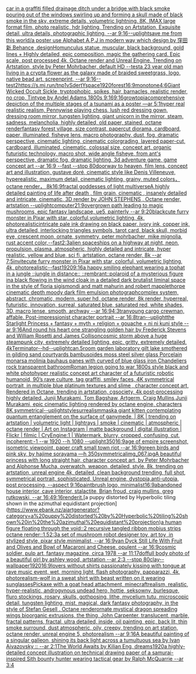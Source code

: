 [car in a graffiti filled drainage ditch under a bridge with black smoke pouring out of the windows swirling up and forming a skull made of black smoke in the sky, extreme details, volumetric lightning, 8K, IMAX large format film, photo realistic, hdr lighting, Trending on Artstation, Exquisite detail, ultra details, photographic lighting, --ar 9:16](https://www.ebank.nz/aiartgenerator?category=car%20in%20a%20graffiti%20filled%20drainage%20ditch%20under%20a%20bridge%20with%20black%20smoke%20pouring%20out%20of%20the%20windows%20swirling%20up%20and%20forming%20a%20skull%20made%20of%20black%20smoke%20in%20the%20sky%2C%20extreme%20details%2C%20volumetric%20lightning%2C%208K%2C%20IMAX%20large%20format%20film%2C%20photo%20realistic%2C%20hdr%20lighting%2C%20Trending%20on%20Artstation%2C%20Exquisite%20detail%2C%20ultra%20details%2C%20photographic%20lighting%2C%20--ar%209%3A16)[--uplight](https://www.ebank.nz/aiartgenerator?category=--uplight)[save me from this world](https://www.ebank.nz/aiartgenerator?category=save%20me%20from%20this%20world)[/a  poster use Alphabet A,P,J in modern way which design by 窪田新,Behance ,design](https://www.ebank.nz/aiartgenerator?category=/a%20%20poster%20use%20Alphabet%20A%2CP%2CJ%20in%20modern%20way%20which%20design%20by%20%E7%AA%AA%E7%94%B0%E6%96%B0%2CBehance%20%2Cdesign)[Homunculus statue, muscular, black background, gold lines + Highly detailed, epic composition, magic the gathering card. Epic scale, post processed 4k, Octane render and Unreal Engine. Trending on Artstation, style by Peter Mohrbacher, default HD --test](https://www.ebank.nz/aiartgenerator?category=Homunculus%20statue%2C%20muscular%2C%20black%20background%2C%20gold%20lines%20%2B%20Highly%20detailed%2C%20epic%20composition%2C%20magic%20the%20gathering%20card.%20Epic%20scale%2C%20post%20processed%204k%2C%20Octane%20render%20and%20Unreal%20Engine.%20Trending%20on%20Artstation%2C%20style%20by%20Peter%20Mohrbacher%2C%20default%20HD%20--test)[a 23 year old man living in a crypt](https://www.ebank.nz/aiartgenerator?category=a%2023%20year%20old%20man%20living%20in%20a%20crypt)[a flower as the galaxy made of braided sweetgrass, logo, native bead art, screenprint, --ar 9:16](https://www.ebank.nz/aiartgenerator?category=a%20flower%20as%20the%20galaxy%20made%20of%20braided%20sweetgrass%2C%20logo%2C%20native%20bead%20art%2C%20screenprint%2C%20--ar%209%3A16)[--test](https://www.ebank.nz/aiartgenerator?category=--test)[2](https://www.ebank.nz/aiartgenerator?category=2)[<https://s.mj.run/tnp1vSdertY>](https://www.ebank.nz/aiartgenerator?category=%3Chttps%3A//s.mj.run/tnp1vSdertY%3E)[space](https://www.ebank.nz/aiartgenerator?category=space)[1920](https://www.ebank.nz/aiartgenerator?category=1920)[forest](https://www.ebank.nz/aiartgenerator?category=forest)[](https://www.ebank.nz/aiartgenerator?category=)[16:9](https://www.ebank.nz/aiartgenerator?category=16%3A9)[monotone](https://www.ebank.nz/aiartgenerator?category=monotone)[4:6](https://www.ebank.nz/aiartgenerator?category=4%3A6)[Giant Wicked Occult Sickle, tryptophobic, spikes, hair, barnacles, realistic render, no crop, Tintype by Andel Adams 1800s 9:16](https://www.ebank.nz/aiartgenerator?category=Giant%20Wicked%20Occult%20Sickle%2C%20tryptophobic%2C%20spikes%2C%20hair%2C%20barnacles%2C%20realistic%20render%2C%20no%20crop%2C%20Tintype%20by%20Andel%20Adams%201800s%209%3A16)[9:16](https://www.ebank.nz/aiartgenerator?category=9%3A16)[growtopia](https://www.ebank.nz/aiartgenerator?category=growtopia)[comprehensive depiction of the multiple stages of a tsunami as a poster —ar 5:1](https://www.ebank.nz/aiartgenerator?category=comprehensive%20depiction%20of%20the%20multiple%20stages%20of%20a%20tsunami%20as%20a%20poster%20%E2%80%94ar%205%3A1)[hyper real realistic realism, Pennywise playing chess, lush red dressing gown, dressing room mirror, tungsten lighting, giant unicorn in the mirror, steam, sadness, melancholia, highly detailed, old paper, stained, octane render](https://www.ebank.nz/aiartgenerator?category=hyper%20real%20realistic%20realism%2C%20Pennywise%20playing%20chess%2C%20lush%20red%20dressing%20gown%2C%20dressing%20room%20mirror%2C%20tungsten%20lighting%2C%20giant%20unicorn%20in%20the%20mirror%2C%20steam%2C%20sadness%2C%20melancholia%2C%20highly%20detailed%2C%20old%20paper%2C%20stained%2C%20octane%20render)[fantasy forest village, size contrast, papercut diorama, cardboard, paper, illuminated, fisheye lens, macro photography, dust, fog, dramatic perspective, cinematic lighting, cinematic colorgrading, layered paper-cut, cardboard, illuminated, cinematic, colossal size, concept art, organic futuristic technology, macro shot, wide angle fisheye, from ant's perspective, dramatic fog, dramatic lighting, 3d adventure game, game concept art --ar 16:9 --fast --stop 80](https://www.ebank.nz/aiartgenerator?category=fantasy%20forest%20village%2C%20size%20contrast%2C%20papercut%20diorama%2C%20cardboard%2C%20paper%2C%20illuminated%2C%20fisheye%20lens%2C%20macro%20photography%2C%20dust%2C%20fog%2C%20dramatic%20perspective%2C%20cinematic%20lighting%2C%20cinematic%20colorgrading%2C%20layered%20paper-cut%2C%20cardboard%2C%20illuminated%2C%20cinematic%2C%20colossal%20size%2C%20concept%20art%2C%20organic%20futuristic%20technology%2C%20macro%20shot%2C%20wide%20angle%20fisheye%2C%20from%20ant%27s%20perspective%2C%20dramatic%20fog%2C%20dramatic%20lighting%2C%203d%20adventure%20game%2C%20game%20concept%20art%20--ar%2016%3A9%20--fast%20--stop%2080)[doorway to heaven, film lens, concept art and illustration, gustave doré, cinematic style like Denis Villeneuve, hyperealistic, maximum detail, cinematic lighting, grainy, muted colors， octane render， 8k](https://www.ebank.nz/aiartgenerator?category=doorway%20to%20heaven%2C%20film%20lens%2C%20concept%20art%20and%20illustration%2C%20gustave%20dor%C3%A9%2C%20cinematic%20style%20like%20Denis%20Villeneuve%2C%20hyperealistic%2C%20maximum%20detail%2C%20cinematic%20lighting%2C%20grainy%2C%20muted%20colors%EF%BC%8C%20octane%20render%EF%BC%8C%208k)[16:9](https://www.ebank.nz/aiartgenerator?category=16%3A9)[fractal goddesses of light multiverse](https://www.ebank.nz/aiartgenerator?category=fractal%20goddesses%20of%20light%20multiverse)[A highly detailed painting of life after death  , film grain, cinematic , insanely detailed and intricate, cinematic, 3D render by JOHN STEPHENS  , Octane render, artstation --uplight](https://www.ebank.nz/aiartgenerator?category=A%20highly%20detailed%20painting%20of%20life%20after%20death%20%20%2C%20film%20grain%2C%20cinematic%20%2C%20insanely%20detailed%20and%20intricate%2C%20cinematic%2C%203D%20render%20by%20JOHN%20STEPHENS%20%20%2C%20Octane%20render%2C%20artstation%20--uplight)[computer](https://www.ebank.nz/aiartgenerator?category=computer)[21:9](https://www.ebank.nz/aiartgenerator?category=21%3A9)[overgrown path leading to magic mushrooms, epic fantasy landscape, ue5, painterly --ar 9:20](https://www.ebank.nz/aiartgenerator?category=overgrown%20path%20leading%20to%20magic%20mushrooms%2C%20epic%20fantasy%20landscape%2C%20ue5%2C%20painterly%20--ar%209%3A20)[black](https://www.ebank.nz/aiartgenerator?category=black)[cute furry monster in Pixar with star, colorful,volumetric lighting, 4k, photorealistic](https://www.ebank.nz/aiartgenerator?category=cute%20furry%20monster%20in%20Pixar%20with%20star%2C%20colorful%2Cvolumetric%20lighting%2C%204k%2C%20photorealistic)[intricate pale ink drawing on black paper, ivory ink, copper ink, ultra detailed, interlocking triangles symbols, tarot card, black skull, morbid eye, crescent moon, ornate, symmetry, peter mohrbacher, mike mignolia, rust accent color,](https://www.ebank.nz/aiartgenerator?category=intricate%20pale%20ink%20drawing%20on%20black%20paper%2C%20ivory%20ink%2C%20copper%20ink%2C%20ultra%20detailed%2C%20interlocking%20triangles%20symbols%2C%20tarot%20card%2C%20black%20skull%2C%20morbid%20eye%2C%20crescent%20moon%2C%20ornate%2C%20symmetry%2C%20peter%20mohrbacher%2C%20mike%20mignolia%2C%20rust%20accent%20color%2C)[--fast](https://www.ebank.nz/aiartgenerator?category=--fast)[2:3](https://www.ebank.nz/aiartgenerator?category=2%3A3)[alien spaceships on a highway at night, neon, propulsion, plasma, atmospheric, highly detailed and intricate, hyper realistic, yellow and blue, sci fi, artstation, octane render, 8k --ar 7:5](https://www.ebank.nz/aiartgenerator?category=alien%20spaceships%20on%20a%20highway%20at%20night%2C%20neon%2C%20propulsion%2C%20plasma%2C%20atmospheric%2C%20highly%20detailed%20and%20intricate%2C%20hyper%20realistic%2C%20yellow%20and%20blue%2C%20sci%20fi%2C%20artstation%2C%20octane%20render%2C%208k%20--ar%207%3A5)[invite](https://www.ebank.nz/aiartgenerator?category=invite)[cute furry monster in Pixar with star, colorful, volumetric lighting, 4k, photorealistic](https://www.ebank.nz/aiartgenerator?category=cute%20furry%20monster%20in%20Pixar%20with%20star%2C%20colorful%2C%20volumetric%20lighting%2C%204k%2C%20photorealistic)[--fast](https://www.ebank.nz/aiartgenerator?category=--fast)[1920](https://www.ebank.nz/aiartgenerator?category=1920)[9:16](https://www.ebank.nz/aiartgenerator?category=9%3A16)[a happy smiling elephant wearing a tophat in a jungle ::jungle in distance:: ::rembrant::](https://www.ebank.nz/aiartgenerator?category=a%20happy%20smiling%20elephant%20wearing%20a%20tophat%20in%20a%20jungle%20%3A%3Ajungle%20in%20distance%3A%3A%20%3A%3Arembrant%3A%3A)[polaroid of a mysterious figure ina black flowing in the wind cloak in a detailed dark brutalist liminal space in the style of floria sigismondi and matt mahurin and robert mapplethorpe cinematic depth moody dark film emulsion photograph](https://www.ebank.nz/aiartgenerator?category=polaroid%20of%20a%20mysterious%20figure%20ina%20black%20flowing%20in%20the%20wind%20cloak%20in%20a%20detailed%20dark%20brutalist%20liminal%20space%20in%20the%20style%20of%20floria%20sigismondi%20and%20matt%20mahurin%20and%20robert%20mapplethorpe%20cinematic%20depth%20moody%20dark%20film%20emulsion%20photograph)[complex system, abstract, chromatic, modern, super hd, octane render, 8k render, hyperreal, futuristic, innovation, surreal, saturated blue, saturated red, white shades, 3D, macro lense, smooth, archway --ar 16:9](https://www.ebank.nz/aiartgenerator?category=complex%20system%2C%20abstract%2C%20chromatic%2C%20modern%2C%20super%20hd%2C%20octane%20render%2C%208k%20render%2C%20hyperreal%2C%20futuristic%2C%20innovation%2C%20surreal%2C%20saturated%20blue%2C%20saturated%20red%2C%20white%20shades%2C%203D%2C%20macro%20lense%2C%20smooth%2C%20archway%20--ar%2016%3A9)[4:3](https://www.ebank.nz/aiartgenerator?category=4%3A3)[tran](https://www.ebank.nz/aiartgenerator?category=tran)[young cargo crewman, affable. Post-impressionist character portrait --ar 16:8](https://www.ebank.nz/aiartgenerator?category=young%20cargo%20crewman%2C%20affable.%20Post-impressionist%20character%20portrait%20--ar%2016%3A8)[tran](https://www.ebank.nz/aiartgenerator?category=tran)[--uplight](https://www.ebank.nz/aiartgenerator?category=--uplight)[the Starlight Princess + fantasy + myth + religion + gouache + ni ni kuni style --ar 9:16](https://www.ebank.nz/aiartgenerator?category=the%20Starlight%20Princess%20%2B%20fantasy%20%2B%20myth%20%2B%20religion%20%2B%20gouache%20%2B%20ni%20ni%20kuni%20style%20--ar%209%3A16)[And round his heart one strangling golden hair by Frederick Stevens and William Rosetti and James Collison](https://www.ebank.nz/aiartgenerator?category=And%20round%20his%20heart%20one%20strangling%20golden%20hair%20by%20Frederick%20Stevens%20and%20William%20Rosetti%20and%20James%20Collison)[cosmic storm above a huge steampunk city, extremely detailed lighting, epic, gritty, extremely detailed, 4k](https://www.ebank.nz/aiartgenerator?category=cosmic%20storm%20above%20a%20huge%20steampunk%20city%2C%20extremely%20detailed%20lighting%2C%20epic%2C%20gritty%2C%20extremely%20detailed%2C%204k)[Terminator](https://www.ebank.nz/aiartgenerator?category=Terminator)[--hd](https://www.ebank.nz/aiartgenerator?category=--hd)[--uplight](https://www.ebank.nz/aiartgenerator?category=--uplight)[can](https://www.ebank.nz/aiartgenerator?category=can)[.5](https://www.ebank.nz/aiartgenerator?category=.5)[room garden laboratory  gilt lake  smothered in gilding sand courtyards bambusoides moss steel silver glass  Porcelain monarsa molinia bauhaus panes with  curved of blue glass iron Chandeliers  rock transparent bathroom](https://www.ebank.nz/aiartgenerator?category=room%20garden%20laboratory%20%20gilt%20lake%20%20smothered%20in%20gilding%20sand%20courtyards%20bambusoides%20moss%20steel%20silver%20glass%20%20Porcelain%20monarsa%20molinia%20bauhaus%20panes%20with%20%20curved%20of%20blue%20glass%20iron%20Chandeliers%20%20rock%20transparent%20bathroom)[Roman legion going to war 1800s style black and white photo](https://www.ebank.nz/aiartgenerator?category=Roman%20legion%20going%20to%20war%201800s%20style%20black%20and%20white%20photo)[hyper realistic concept art character of a futuristic robotic humanoid, 90’s rave culture, tag graffiti, smiley faces, 4K symmetrical portrait, in multiple blue platinum textures and slime , character concept art, Rendered in Octane, trending in artstation, cgsociety, 4k post-processing highly detailed, Junji Murakami, Tom Bagshaw, Artgerm, Craig Mullins,Junji Murakami, epic cinematic lighting rendered by octane engine, characters 8K symmetrical](https://www.ebank.nz/aiartgenerator?category=hyper%20realistic%20concept%20art%20character%20of%20a%20futuristic%20robotic%20humanoid%2C%2090%E2%80%99s%20rave%20culture%2C%20tag%20graffiti%2C%20smiley%20faces%2C%204K%20symmetrical%20portrait%2C%20in%20multiple%20blue%20platinum%20textures%20and%20slime%20%2C%20character%20concept%20art%2C%20Rendered%20in%20Octane%2C%20trending%20in%20artstation%2C%20cgsociety%2C%204k%20post-processing%20highly%20detailed%2C%20Junji%20Murakami%2C%20Tom%20Bagshaw%2C%20Artgerm%2C%20Craig%20Mullins%2CJunji%20Murakami%2C%20epic%20cinematic%20lighting%20rendered%20by%20octane%20engine%2C%20characters%208K%20symmetrical)[--uplight](https://www.ebank.nz/aiartgenerator?category=--uplight)[style](https://www.ebank.nz/aiartgenerator?category=style)[surrealism](https://www.ebank.nz/aiartgenerator?category=surrealism)[mask](https://www.ebank.nz/aiartgenerator?category=mask)[a giant kitten contemplating quantum entanglement on the surface of ganymede, | 8K | trending on artstation | volumetric light | lightrays | smoke | cinematic | atmospheric | octane render | Art on Instagram | matte background | digital illustration | Flickr | filmic | CryEngine:1 | Watermark, blurry, cropped, confusing, cut, incoherent:-1 --w 1920 --h 1080 --uplight](https://www.ebank.nz/aiartgenerator?category=a%20giant%20kitten%20contemplating%20quantum%20entanglement%20on%20the%20surface%20of%20ganymede%2C%20%7C%208K%20%7C%20trending%20on%20artstation%20%7C%20volumetric%20light%20%7C%20lightrays%20%7C%20smoke%20%7C%20cinematic%20%7C%20atmospheric%20%7C%20octane%20render%20%7C%20Art%20on%20Instagram%20%7C%20matte%20background%20%7C%20digital%20illustration%20%7C%20Flickr%20%7C%20filmic%20%7C%20CryEngine%3A1%20%7C%20Watermark%2C%20blurry%2C%20cropped%2C%20confusing%2C%20cut%2C%20incoherent%3A-1%20--w%201920%20--h%201080%20--uplight)[350](https://www.ebank.nz/aiartgenerator?category=350)[16:9](https://www.ebank.nz/aiartgenerator?category=16%3A9)[age of empire screenshot, isometric viewpoint, paper craft small town riot   --ar 16:9](https://www.ebank.nz/aiartgenerator?category=age%20of%20empire%20screenshot%2C%20isometric%20viewpoint%2C%20paper%20craft%20small%20town%20riot%20%20%20--ar%2016%3A9)[green birds and pink sky, by hajime sorayama —h 350](https://www.ebank.nz/aiartgenerator?category=green%20birds%20and%20pink%20sky%2C%20by%20hajime%20sorayama%20%E2%80%94h%20350)[symmetrical](https://www.ebank.nz/aiartgenerator?category=symmetrical)[img_067.jpg](https://www.ebank.nz/aiartgenerator?category=img_067.jpg)[A beautiful princess with long straight hair, character concept art, by Peter Mohrbacher and Alphonse Mucha, overwatch, weapon, detailed, style, 8k, trending on artstation, unreal engine 4k, detailed, clean background trending, full shot, symmetrical portrait, sophisticated, Unreal engine, dystopia,anti-utopia, post processing, --aspect 9:16](https://www.ebank.nz/aiartgenerator?category=A%20beautiful%20princess%20with%20long%20straight%20hair%2C%20character%20concept%20art%2C%20by%20Peter%20Mohrbacher%20and%20Alphonse%20Mucha%2C%20overwatch%2C%20weapon%2C%20detailed%2C%20style%2C%208k%2C%20trending%20on%20artstation%2C%20unreal%20engine%204k%2C%20detailed%2C%20clean%20background%20trending%2C%20full%20shot%2C%20symmetrical%20portrait%2C%20sophisticated%2C%20Unreal%20engine%2C%20dystopia%2Canti-utopia%2C%20post%20processing%2C%20--aspect%209%3A16)[paintbrush logo, minimalist](https://www.ebank.nz/aiartgenerator?category=paintbrush%20logo%2C%20minimalist)[16:9](https://www.ebank.nz/aiartgenerator?category=16%3A9)[abandoned house interior, cave interior, stalactite, Brian froud, craig mullins, greg rutkowski, --ar 16:4](https://www.ebank.nz/aiartgenerator?category=abandoned%20house%20interior%2C%20cave%20interior%2C%20stalactite%2C%20Brian%20froud%2C%20craig%20mullins%2C%20greg%20rutkowski%2C%20--ar%2016%3A4)[9:16](https://www.ebank.nz/aiartgenerator?category=9%3A16)[render](https://www.ebank.nz/aiartgenerator?category=render)[it.](https://www.ebank.nz/aiartgenerator?category=it.)[a puppy distorted by Hyperbolic tiling shown in the azimuthal equidistant projection](https://www.ebank.nz/aiartgenerator?category=a%20puppy%20distorted%20by%20Hyperbolic%20tiling%20shown%20in%20the%20azimuthal%20equidistant%20projection)[a human figure floating through the void::2 recursive tangled ribbon mobius strips octane render::1.5](https://www.ebank.nz/aiartgenerator?category=a%20human%20figure%20floating%20through%20the%20void%3A%3A2%20recursive%20tangled%20ribbon%20mobius%20strips%20octane%20render%3A%3A1.5)[2:3](https://www.ebank.nz/aiartgenerator?category=2%3A3)[a set of mushroom robot,designer toy, art toy ,in stylized style, pixar style,minimalist, --ar 16:9](https://www.ebank.nz/aiartgenerator?category=a%20set%20of%20mushroom%20robot%2Cdesigner%20toy%2C%20art%20toy%20%2Cin%20stylized%20style%2C%20pixar%20style%2Cminimalist%2C%20--ar%2016%3A9)[van Dyck Still Life With Fruit and Olives and Bowl of Macaroni and Cheese, opulent --ar 16:9](https://www.ebank.nz/aiartgenerator?category=van%20Dyck%20Still%20Life%20With%20Fruit%20and%20Olives%20and%20Bowl%20of%20Macaroni%20and%20Cheese%2C%20opulent%20--ar%2016%3A9)[cosmic soldier, pulp art, fantasy magazine, circa 1978 --ar 11:17](https://www.ebank.nz/aiartgenerator?category=cosmic%20soldier%2C%20pulp%20art%2C%20fantasy%20magazine%2C%20circa%201978%20--ar%2011%3A17)[dof](https://www.ebank.nz/aiartgenerator?category=dof)[full body photo of a beautiful girl by ashley wood, artstation --ar 2:3 --stop 80](https://www.ebank.nz/aiartgenerator?category=full%20body%20photo%20of%20a%20beautiful%20girl%20by%20ashley%20wood%2C%20artstation%20--ar%202%3A3%20--stop%2080)[clay](https://www.ebank.nz/aiartgenerator?category=clay)[--wallpaper](https://www.ebank.nz/aiartgenerator?category=--wallpaper)[1920](https://www.ebank.nz/aiartgenerator?category=1920)[16:9](https://www.ebank.nz/aiartgenerator?category=16%3A9)[lovers without shirts passionately kissing with tongue at rave music event, wet, morning light, flash photography, papparazzi, 4k, photorealism](https://www.ebank.nz/aiartgenerator?category=lovers%20without%20shirts%20passionately%20kissing%20with%20tongue%20at%20rave%20music%20event%2C%20wet%2C%20morning%20light%2C%20flash%20photography%2C%20papparazzi%2C%204k%2C%20photorealism)[-](https://www.ebank.nz/aiartgenerator?category=-)[wolf in a sweat shirt with beast written on it wearing sunglasses](https://www.ebank.nz/aiartgenerator?category=wolf%20in%20a%20sweat%20shirt%20with%20beast%20written%20on%20it%20wearing%20sunglasses)[Pickaxe with a goat head attachment, minecraft](https://www.ebank.nz/aiartgenerator?category=Pickaxe%20with%20a%20goat%20head%20attachment%2C%20minecraft)[realism, realistic, hyper-realistic, androgynous undead hero, hottie, seksowny, burlesque, fluro stockings, rosary, skulls, gothposing, lithe, mycelium tutu, microscopic detail, tungsten lighting, mist, magical, dark fantasy photography, in the style of Stefan Gesell . Octane render](https://www.ebank.nz/aiartgenerator?category=realism%2C%20realistic%2C%20hyper-realistic%2C%20androgynous%20undead%20hero%2C%20hottie%2C%20seksowny%2C%20burlesque%2C%20fluro%20stockings%2C%20rosary%2C%20skulls%2C%20gothposing%2C%20lithe%2C%20mycelium%20tutu%2C%20microscopic%20detail%2C%20tungsten%20lighting%2C%20mist%2C%20magical%2C%20dark%20fantasy%20photography%2C%20in%20the%20style%20of%20Stefan%20Gesell%20.%20Octane%20render)[ornate mystical dragon spreading wings bioorganic extrusions, the thing, John Carpenter, translucent, marble, fractal patterns, fractal, ultra detailed, inside, oil painting, epic, back lit, thin smoke surround, dust atmospheric, oily, creepy, trending on art station, octane render, unreal engine 5, photorealism --ar 9:16](https://www.ebank.nz/aiartgenerator?category=ornate%20mystical%20dragon%20spreading%20wings%20bioorganic%20extrusions%2C%20the%20thing%2C%20John%20Carpenter%2C%20translucent%2C%20marble%2C%20fractal%20patterns%2C%20fractal%2C%20ultra%20detailed%2C%20inside%2C%20oil%20painting%2C%20epic%2C%20back%20lit%2C%20thin%20smoke%20surround%2C%20dust%20atmospheric%2C%20oily%2C%20creepy%2C%20trending%20on%20art%20station%2C%20octane%20render%2C%20unreal%20engine%205%2C%20photorealism%20--ar%209%3A16)[A beautiful painting of a singular galleon, shining its back light across a tumultuous sea by Ivan Aivazovsky :: --ar 2:1](https://www.ebank.nz/aiartgenerator?category=A%20beautiful%20painting%20of%20a%20singular%20galleon%2C%20shining%20its%20back%20light%20across%20a%20tumultuous%20sea%20by%20Ivan%20Aivazovsky%20%3A%3A%20--ar%202%3A1)[The World Awaits by Kilian Eng, dreams](https://www.ebank.nz/aiartgenerator?category=The%20World%20Awaits%20by%20Kilian%20Eng%2C%20dreams)[1920](https://www.ebank.nz/aiartgenerator?category=1920)[a highly-detailed concept illustration on technical drawing paper of a samurai-inspired Sith bounty hunter wearing tactical gear by Ralph McQuarrie --ar 3:4](https://www.ebank.nz/aiartgenerator?category=a%20highly-detailed%20concept%20illustration%20on%20technical%20drawing%20paper%20of%20a%20samurai-inspired%20Sith%20bounty%20hunter%20wearing%20tactical%20gear%20by%20Ralph%20McQuarrie%20--ar%203%3A4)